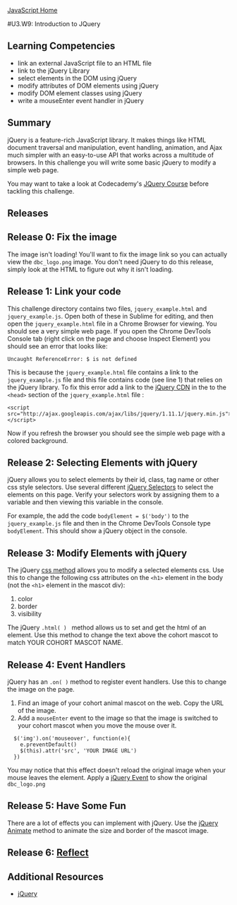 [JavaScript Home](../)

#U3.W9: Introduction to JQuery

## Learning Competencies
- link an external JavaScript file to an HTML file
- link to the jQuery Library
- select elements in the DOM using jQuery
- modify attributes of DOM elements using jQuery
- modify DOM element classes using jQuery
- write a mouseEnter event handler in jQuery

## Summary
jQuery is a feature-rich JavaScript library. It makes things like HTML document traversal and manipulation, event handling, animation, and Ajax much simpler with an easy-to-use API that works across a multitude of browsers. In this challenge you will write some basic jQuery to modify a simple web page.

You may want to take a look at Codecademy's [JQuery Course](http://www.codecademy.com/tracks/jQuery) before tackling this challenge.

## Releases

## Release 0: Fix the image
The image isn't loading! You'll want to fix the image link so you can actually view the `dbc_logo.png` image. You don't need jQuery to do this release, simply look at the HTML to figure out why it isn't loading.

## Release 1: Link your code
This challenge directory contains two files, `jquery_example.html` and `jquery_example.js`. Open both of these in Sublime for editing, and then open the `jquery_example.html` file in a Chrome Browser for viewing. You should see a very simple web page. If you open the Chrome DevTools Console tab (right click on the page and choose Inspect Element) you should see an error that looks like:

```
Uncaught ReferenceError: $ is not defined
```

This is because the `jquery_example.html` file contains a link to the `jquery_example.js` file and this file contains code (see line 1) that relies on the jQuery library. To fix this error add a link to the [jQuery CDN](https://developers.google.com/speed/libraries/devguide#jQuery) in the to the `<head>` section of the `jquery_example.html` file :

```
<script src="http://ajax.googleapis.com/ajax/libs/jquery/1.11.1/jquery.min.js"></script>
```
Now if you refresh the browser you should see the simple web page with a colored background.

## Release 2: Selecting Elements with jQuery
jQuery allows you to select elements by their id, class, tag name or other css style selectors. Use several different [jQuery Selectors](http://api.jQuery.com/category/selectors/) to select the elements on this page. Verify your selectors work by assigning them to a variable and then viewing this variable in the console.

For example, the add the code `bodyElement = $('body')` to the `jquery_example.js` file and then in the Chrome DevTools Console type `bodyElement`. This should show a jQuery object in the console.

## Release 3: Modify Elements with jQuery
The jQuery [css method]( http://api.jQuery.com/css/) allows you to modify a selected elements css. Use this to change the following css attributes on the `<h1>` element in the body (not the `<h1>` element in the mascot div):

1. color
2. border
3. visibility

The jQuery `.html( ) ` method allows us to set and get the html of an element. Use this method to change the text above the cohort mascot to match YOUR COHORT MASCOT NAME.

## Release 4: Event Handlers
jQuery has an `.on( )` method to register event handlers. Use this to change the image on the page.

1. Find an image of your cohort animal mascot on the web. Copy the URL of the image.
2. Add a `mouseEnter` event to the image so that the image is switched to your cohort mascot when you move the mouse over it.

```
  $('img').on('mouseover', function(e){
    e.preventDefault()
    $(this).attr('src', 'YOUR IMAGE URL')
  })
```

You may notice that this effect doesn't reload the original image when your mouse leaves the element. Apply a [jQuery Event](http://api.jQuery.com/category/events/) to show the original `dbc_logo.png`

## Release 5: Have Some Fun
There are a lot of effects you can implement with jQuery. Use the [jQuery Animate](http://api.jQuery.com/animate/) method to animate the size and border of the mascot image.

## Release 6: [Reflect](https://github.com/Devbootcamp/phase-0-handbook/blob/master/coding-references/reflection-guidelines.md)

## Additional Resources
* [jQuery](http://jQuery.com/ )
